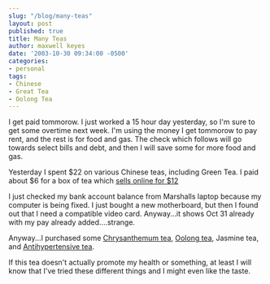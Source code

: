 ```yaml
---
slug: "/blog/many-teas"
layout: post
published: true
title: Many Teas
author: maxwell keyes
date: '2003-10-30 09:34:00 -0500'
categories:
- personal
tags:
- Chinese
- Great Tea
- Oolong Tea
---
```


I get paid tommorow. I just worked a 15 hour day yesterday, so I'm sure to get
some overtime next week. I'm using the money I get tommorow to pay rent, and the
rest is for food and gas. The check which follows will go towards select bills
and debt, and then I will save some for more food and gas.

Yesterday I spent $22 on various Chinese teas, including Green Tea. I paid about
$6 for a box of tea which
[sells online for $12](http://allgreenteas.com/~allgreen/cgi-bin/cart.cgi/THSGG332.html)

I just checked my bank account balance from Marshalls laptop because my computer
is being fixed. I just bought a new motherboard, but then I found out that I
need a compatible video card. Anyway...it shows Oct 31 already with my pay
already added....strange.

Anyway...I purchased some
[Chrysanthemum tea](http://www.teaspring.com/Chrysanthemum.asp),
[Oolong tea](http://www.oolongtea.org/e/health/index.html), Jasmine tea, and
[Antihypertensive tea](http://www.fareastimporters.com/antea.html).

If this tea doesn't actually promote my health or something, at least I will
know that I've tried these different things and I might even like the taste.
